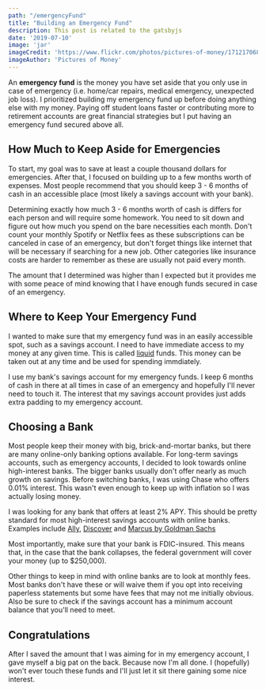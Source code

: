 ```yaml
---
path: "/emergencyFund"
title: "Building an Emergency Fund"
description: This post is related to the gatsbyjs
date: '2019-07-10'
image: 'jar'
imageCredit: 'https://www.flickr.com/photos/pictures-of-money/17121706878/'
imageAuthor: 'Pictures of Money'
---
```

An **emergency fund** is the money you have set aside that you only use in case of emergency (i.e. home/car repairs, medical emergency, unexpected job loss). I prioritized building my emergency fund up before doing anything else with my money. Paying off student loans faster or contributing more to retirement accounts are great financial strategies but I put having an emergency fund secured above all.

## How Much to Keep Aside for Emergencies

To start, my goal was to save at least a couple thousand dollars for emergencies. After that, I focused on building up to a few months worth of expenses. Most people recommend that you should keep 3 - 6 months of cash in an accessible place (most likely a savings account with your bank).

Determining exactly how much 3 - 6 months worth of cash is differs for each person and will require some homework. You need to sit down and figure out how much you spend on the bare necessities each month. Don't count your monthly Spotify or Netflix fees as these subscriptions can be canceled in case of an emergency, but don't forget things like internet that will be necessary if searching for a new job. Other categories like insurance costs are harder to remember as these are usually not paid every month.

The amount that I determined was higher than I expected but it provides me with some peace of mind knowing that I have enough funds secured in case of an emergency.

## Where to Keep Your Emergency Fund

I wanted to make sure that my emergency fund was in an easily accessible spot, such as a savings account. I need to have immediate access to my money at any given time. This is called [liquid](https://www.investopedia.com/terms/l/liquidity.asp) funds. This money can be taken out at any time and be used for spending immdiately.

I use my bank's savings account for my emergency funds. I keep 6 months of cash in there at all times in case of an emergency and hopefully I'll never need to touch it. The interest that my savings account provides just adds extra padding to my emergency account.

## Choosing a Bank

Most people keep their money with big, brick-and-mortar banks, but there are many online-only banking options available. For long-term savings accounts, such as emergency accounts, I decided to look towards online high-interest banks. The bigger banks usually don't offer nearly as much growth on savings. Before switching banks, I was using Chase who offers 0.01% interest. This wasn't even enough to keep up with inflation so I was actually losing money.

I was looking for any bank that offers at least 2% APY. This should be pretty standard for most high-interest savings accounts with online banks. Examples include [Ally](https://www.ally.com/), [Discover](https://www.discover.com/online-banking/savings-account/) and [Marcus by Goldman Sachs](https://www.marcus.com/us/en)

Most importantly, make sure that your bank is FDIC-insured. This means that, in the case that the bank collapses, the federal government will cover your money (up to $250,000).

Other things to keep in mind with online banks are to look at monthly fees. Most banks don't have these or will waive them if you opt into receiving paperless statements but some have fees that may not me initially obvious. Also be sure to check if the savings account has a minimum account balance that you'll need to meet.

## Congratulations

After I saved the amount that I was aiming for in my emergency account, I gave myself a big pat on the back. Because now I'm all done. I (hopefully) won't ever touch these funds and I'll just let it sit there gaining some nice interest.
